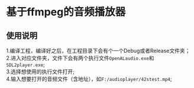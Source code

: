 # 基于ffmpeg的音频播放器  
## 使用说明  
1.编译工程，编译好之后，在工程目录下会有个一个Debug或者Release文件夹；  
2.进入对应文件夹，文件下会有两个执行文件`OpenALaudio.exe`和`SDL2player.exe`;  
3.选择想使用的执行文件打开;  
4.输入想要打开的音频文件（含地址），如`F:/audioplayer/42stest.mp4`;  
